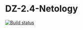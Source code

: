# DZ-2.4-Netology
[![Build status](https://ci.appveyor.com/api/projects/status/s1cspaa0sxfmx2wy?svg=true)](https://ci.appveyor.com/project/zda3171/dz-2-4-netology)

